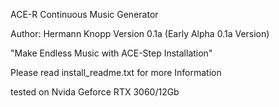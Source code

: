 ACE-R Continuous Music Generator


Author: Hermann Knopp
Version 0.1a
(Early Alpha 0.1a Version)


"Make Endless Music with ACE-Step Installation"


Please read install_readme.txt for more Information

tested on Nvida Geforce RTX 3060/12Gb 
